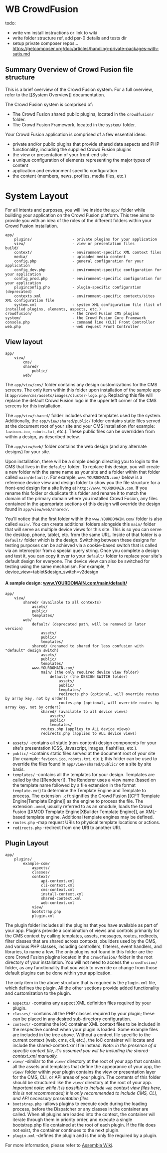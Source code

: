 WB CrowdFusion
========================

todo:

* write vm install instructions or link to wiki
* write folder structure ref, add psr-0 details and tests dir
* setup private composer repos... https://getcomposer.org/doc/articles/handling-private-packages-with-satis.md


Summary Overview of Crowd Fusion file structure
-----------------------------------------------

This is a brief overview of the Crowd Fusion system. For a full overview, refer to the [[System Overview]] documentation.

The Crowd Fusion system is comprised of:

* The Crowd Fusion shared public plugins, located in the `crowdfusion/` folder.
* The Crowd Fusion Framework, located in the `system/` folder.

Your Crowd Fusion application is comprised of a few essential ideas:

* private and/or public plugins that provide shared data aspects and PHP functionality, including the supplied Crowd Fusion plugins
* the view or presentation of your front-end site
* a unique configuration of elements representing the major types of content
* application and environment specific configuration
* the content (members, news, profiles, media files, etc.)

# System Layout

For all intents and purposes, you will live inside the `app/` folder while building your application on the Crowd Fusion platform. This tree aims to provide you with an idea of the roles of the different folders within your Crowd Fusion installation.

    app/
        plugins/                  - private plugins for your application
        view/                     - view or presentation files
    build/
        context/                  - environment-specific XML context files
        media/                    - uploaded media content
        config.php                - general configuration for your application
        config_dev.php            - environment-specific configuration for your application
        config_prod.php           - environment-specific configuration for your application
        pluginconfig.php          - plugin-specific configuration (deprecated)
        contexts.xml              - environment-specific contexts/sites XML configuration file
        system.xml                - system XML configuration file (list of installed plugins, elements, aspects, etc.)
    crowdfusion/                  - the Crowd Fusion CMS plugins
    system/                       - the Crowd Fusion Core Framework
    console.php                   - command line (CLI) Front Controller
    web.php                       - web request Front Controller

## View layout

    app/
        view/
            cms/
            shared/
                public/
            web/

The `app/view/cms/` folder contains any design customizations for the CMS screens. The only item within this folder upon installation of the sample app is `app/view/cms/assets/images/cluster-logo.png`. Replacing this file will replace the default Crowd Fusion logo in the upper left corner of the CMS screens for this installation.

The `app/view/shared/` folder includes shared templates used by the system. Additionally, the `app/view/shared/public/` folder contains static files served at the document root of your site and your CMS installation
(for example: `favicon.ico`, `robots.txt`, etc.). These public files can be overridden from within a design, as described below.

The `app/view/web/` folder contains the web design (and any alternate designs) for your site.

Upon installation, there will be a simple design directing you to login to the CMS that lives in the `default/` folder.  To replace this design, you will create a new folder with the same name as your site and a folder within that folder called `main/default/`. For example, `www.YOURDOMAIN.com/` below is a reference device view and design folder to show you the file structure for a front-end design for a site living at `http://www.YOURDOMAIN.com`. If you rename this folder or duplicate this folder and rename it to match the domain of the primary domain where you installed Crowd Fusion, any files contained in the appropriate sections of this design will override the design found in `app/view/web/shared/`.

You'll notice that the first folder within the `www.YOURDOMAIN.com/` folder is also called `main/`. You can create
additional folders alongside this `main/` folder that will serve as multiple device views for this site.  This is so you can serve the desktop, phone, tablet, etc. from the same URL.  Inside of that folder is a `default/` folder which is the design. Switching between these designs for testing purposes can be achieved via a cookie-based switch that is called via an interceptor from a special query string. Once you complete a design and test it, you can copy it over to your `default/` folder to replace your site's default design for everyone.  The device view can also be switched for testing using the same mechanism.  For example, ?device_view=tablet&design_switch=v2design

#### A sample design: www.YOURDOMAIN.com/main/default/

    app/
        view/
            shared/ (available to all contexts)
                assets/
                public/
                templates/
            web/
                default/ (deprecated path, will be removed in later version)
                    assets/
                    public/
                    templates/
                shared/ (renamed to shared for less confusion with "default" design switch)
                    assets/
                    public/
                    templates/
                www.YOURDOMAIN.com/
                    main/ (the only required device view folder)
                        default/ (the DESIGN SWITCH folder)
                            assets/
                            public/
                            templates/
                            redirects.php (optional, will override routes by array key, not by order!)
                            routes.php (optional, will override routes by array key, not by order!)
                    shared/ (available to all device views)
                        assets/
                        public/
                        templates/
                    routes.php (applies to ALL device views)
                    redirects.php (applies to ALL device views)

* `assets/` -contains all static (non-content) design components for your site's presentation
             (CSS, Javascript, images, flashfiles, etc.).
* `public/` -contains static files served at the document root of your site (for example: `favicon.ico`, `robots.txt`,
             etc.); this folder can be used to override the files found in `app/view/shared/public/` on a site by site basis.
* `templates/` -contains all the templates for your design. Templates are called by the [[Renderer]]. The Renderer uses a view name (based on the template name followed by a file extension in the format `template.ext`) to determine the Template Engine and Template to process.  The extension `.cft` signifies the Crowd Fusion [[CFT Template Engine|Template Engine]] as the engine to process the file.  The extension `.xmod`, usually referred to as an xmodule, loads the Crowd Fusion [[XMOD Template Engine|XBuilder Template Engine]], an XML-based template engine. Additional template engines may be defined.
* `routes.php` -map request URIs to physical template locations or actions.
* `redirects.php` -redirect from one URI to another URI.

## Plugin Layout

    app/
        plugins/
            example-com/
                aspects/
                classes/
                context/
                    api-context.xml
                    cli-context.xml
                    cms-context.xml
                    install-context.xml
                    shared-context.xml
                    web-context.xml
                view/
                bootstrap.php
                plugin.xml

The plugin folder includes all the plugins that you have available as part of your app. Plugins provide a combination of views and controls primarily for the CMS context by calling templates, assets, messages, routes, redirects, filter classes that are shared across contexts, xbuilders used by the CMS, and various PHP classes, including controllers, filterers, event handlers, and libraries, to name a few. The only plugins not found in this folder are the core Crowd Fusion plugins located in the `crowdfusion/` folder in the root directory of your installation. You will not need to access the `crowdfusion/` folder, as any functionality that you wish to override or change from those default plugins can be done within your application.

The only item in the above structure that is required is the `plugin.xml` file, which defines the plugin. All the other sections provide added functionality and customization to the plugin.

* `aspects/` -contains any aspect XML definition files required by your plugin.
* `classes/` -contains all the PHP classes required by your plugin; these can be placed in
              any desired sub-directory configuration.
* `context/` -contains the IoC container XML context files to be included in the respective context when your plugin is loaded. Some example files are included in the tree above. Without a context file specific to the current context (web, cms, cli, etc.), the IoC container will locate and include the shared-context.xml file instead. *Note: in the presence of a specific context file, it's assumed you will be including the shared-context.xml manually.*
* `view/` -similar to the `view/` directory at the root of your app that contains all the assets and templates that define the appearance of your app, the `view/` folder within your plugin contains the view or presentation layer for the CMS, CLI, or API areas of your plugin. The contents of this folder should be structured like the `view/` directory at the root of your app. *Important note: while it is possible to include `web` context view files here, this is not recommended; it is only recommended to include CMS, CLI, and API necessary presentation files.*
* `bootstrap.php` -allows plugins to execute code during the loading process, before the Dispatcher or any classes in the container are called. When all plugins are loaded into the context, the container will iterate through them in priority order, and execute a single bootstrap.php file contained at the root of each plugin.  If the file does not exist, the container continues to the next plugin.
* `plugin.xml` -defines the plugin and is the only file required by a plugin.

For more information, please refer to [Assembla Wiki](https://www.assembla.com/spaces/wb-crowdfusion/wiki).
